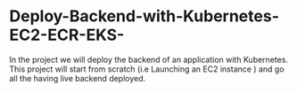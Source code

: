 # Deploy-Backend-with-Kubernetes-EC2-ECR-EKS-
In the project we will deploy the backend of an application with Kubernetes. This project will start from scratch (i.e  Launching an EC2 instance ) and go all the having live backend deployed. 
